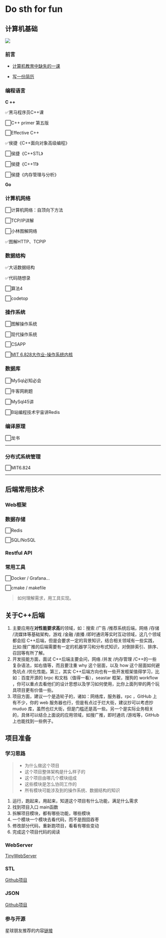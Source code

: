 Do sth for fun
===

## 计算机基础


![](http://pic.shixiaocaia.fun/202301241635615.png)

### 前言

- [计算机教育中缺失的一课](https://missing-semester-cn.github.io/)

- [写一份简历](https://www.mujicv.com/)

### 编程语言 

**C ++**

✅黑马程序员C++课

⬜C++ primer 第五版

⬜Effective C++

✅侯捷《C++面向对象高级编程》

⬜侯捷《C++STL》

⬜侯捷《C++11》

⬜侯捷《内存管理与分析》

**Go**

### 计算机网络

⬜计算机网络：自顶向下方法

⬜TCP/IP详解

⬜小林图解网络

✅图解HTTP、TCPIP

### 数据结构

✅大话数据结构

✅代码随想录

⬜算法4

⬜codetop

### 操作系统

⬜图解操作系统

⬜现代操作系统

⬜CSAPP

⬜[MIT 6.828大作业-操作系统内核](https://github.com/woai3c/MIT6.828)

### 数据库

⬜MySql必知必会

⬜牛客网刷题

⬜MySql45讲

⬜B站编程技术宇宙讲Redis

### 编译原理

⬜龙书

---

### 分布式系统管理

⬜MIT6.824

---

## 后端常用技术

### Web框架

### 数据存储

⬜Redis

⬜SQL/NoSQL

### Restful API

### 常用工具

⬜Docker / Grafana...

⬜cmake / makefile

> 如何理解需求，用工具实现。

## 关于C++后端

1. 主要应用在**对性能要求高**的领域，如：搜索 /广告 /推荐系统后端，网络 /存储 /流媒体等基础架构，游戏 /金融 /直播 /即时通讯等实时互动领域，这几个领域都会招 C++后端，但是会要求一定的背景知识，结合相关领域有一些实践，比如:搜广推的后端需要有一定的机器学习和分布式知识，对倒排索引、排序、召回等有所了解。
2. 开发技能方面，面试 C++后端主要会问，网络 /并发 /内存管理 /C++的一些复杂语法，如右值等，而且要注重 why 这个层面，以及 how 这个层面如何避免坑点 /优化性能。第三，其实 C++后端方向也有一些开发框架值得学习，比如：百度开源的 brpc 和文档（值得一看），seastar 框架，搜狗的 workflow ，你可以重点去看他们的设计思想以及学习如何使用，比你上面列举的两个玩具项目更有价值一些。
3. 项目方面，建议一个是造轮子的，诸如：网络库，服务器，rpc ，GitHub 上有不少，你的 web 服务器也行，但是有点过于烂大街，建议抄可以考虑抄 muduo 库，虽然也烂大街，但是门槛还是高一些。另一个是实际业务相关的，具体可以结合上面说的应用领域，如搜广推，即时通讯 /游戏等，GitHub 上也能找到一些例子。

## 项目准备

### 学习思路

> - 为什么做这个项目
> - 这个项目整体架构是什么样子的
> - 这个项目由哪几个模块组成
> - 这些模块是怎么协同工作的
> - 所有模块可能涉及到的操作系统、数据结构的知识

1. 运行，跑起来，用起来，知道这个项目有什么功能，满足什么需求 
2.  找到项目入口 main函数 
3.  拆解项目模块，都有哪些功能，哪些模块 
4.  一个模块一个模块去看代码，而不是囫囵吞枣
5.  修改部分代码，重新跑项目，看看有哪些变动 
6.  完成这个项目代码的阅读

### WebServer

[TinyWebServer](https://github.com/qinguoyi/TinyWebServer)

###  STL

[Github项目](https://github.com/Alinshans/MyTinySTL)


###  JSON

[Github项目](https://github.com/miloyip/json-tutorial)

###  参与开源

星球朋友推荐的内容[链接](https://erdengk.github.io/gsoc-analyse/)

